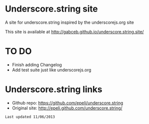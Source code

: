 Underscore.string site
======================

A site for underscore.string inspired by the underscorejs.org site

This site is available at http://gabceb.github.io/underscore.string.site/

TO DO
====

- Finish adding Changelog
- Add test suite just like underscorejs.org

Underscore.string links
======

- Github repo: https://github.com/epeli/underscore.string
- Original site: http://epeli.github.com/underscore.string/


`Last updated 11/06/2013`
